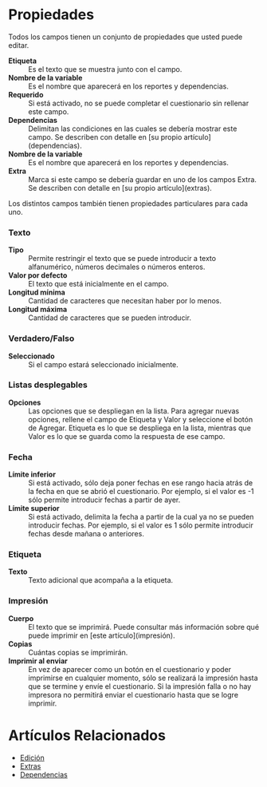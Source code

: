# Propiedades

Todos los campos tienen un conjunto de propiedades que usted puede editar.

<dl>
  <dt><strong>Etiqueta</strong></dt>
  <dd>Es el texto que se muestra junto con el campo.</dd>
  <dt><strong>Nombre de la variable</strong></dt>
  <dd>Es el nombre que aparecerá en los reportes y dependencias.</dd>
  <dt><strong>Requerido</strong></dt>
  <dd>Si está activado, no se puede completar el cuestionario sin rellenar
  este campo.</dd>
  <dt><strong>Dependencias</strong></dt>
  <dd>Delimitan las condiciones en las cuales se debería mostrar este campo.
  Se describen con detalle en [su propio artículo](dependencias).</dd>
  <dt><strong>Nombre de la variable</strong></dt>
  <dd>Es el nombre que aparecerá en los reportes y dependencias.</dd>
  <dt><strong>Extra</strong></dt>
  <dd>Marca si este campo se debería guardar en uno de los campos Extra.
  Se describen con detalle en [su propio artículo](extras).</dd>
</dl>

Los distintos campos también tienen propiedades particulares para cada uno.

### Texto

<dl>
  <dt><strong>Tipo</strong></dt>
  <dd>Permite restringir el texto que se puede introducir a texto
  alfanumérico, números decimales o números enteros.</dd>
  <dt><strong>Valor por defecto</strong></dt>
  <dd>El texto que está inicialmente en el campo.</dd>
  <dt><strong>Longitud mínima</strong></dt>
  <dd>Cantidad de caracteres que necesitan haber por lo menos.</dd>
  <dt><strong>Longitud máxima</strong></dt>
  <dd>Cantidad de caracteres que se pueden introducir.</dd>
</dl>

### Verdadero/Falso

<dl>
  <dt><strong>Seleccionado</strong></dt>
  <dd>Si el campo estará seleccionado inicialmente.</dd>
</dl>

### Listas desplegables

<dl>
  <dt><strong>Opciones</strong></dt>
  <dd>Las opciones que se despliegan en la lista.
  Para agregar nuevas opciones, rellene el campo de Etiqueta y Valor
  y seleccione el botón de Agregar. Etiqueta es lo que se despliega
  en la lista, mientras que Valor es lo que se guarda como la respuesta
  de ese campo.</dd>
</dl>

### Fecha

<dl>
  <dt><strong>Límite inferior</strong></dt>
  <dd>Si está activado, sólo deja poner fechas en ese rango hacia
  atrás de la fecha en que se abrió el cuestionario. Por ejemplo, si
  el valor es -1 sólo permite introducir fechas a partir de ayer.</dd>
  <dt><strong>Límite superior</strong></dt>
  <dd>Si está activado, delimita la fecha a partir de la cual ya no se pueden introducir fechas. Por ejemplo, si el valor es 1 sólo permite introducir
  fechas desde mañana o anteriores.</dd>
</dl>

### Etiqueta

<dl>
  <dt><strong>Texto</strong></dt>
  <dd>Texto adicional que acompaña a la etiqueta.</dd>
</dl>

### Impresión

<dl>
  <dt><strong>Cuerpo</strong></dt>
  <dd>El texto que se imprimirá. Puede consultar más información
  sobre qué puede imprimir en [este artículo](impresión).</dd>
  <dt><strong>Copias</strong></dt>
  <dd>Cuántas copias se imprimirán.</dd>
  <dt><strong>Imprimir al enviar</strong></dt>
  <dd>En vez de aparecer como un botón en el cuestionario y poder imprimirse
  en cualquier momento, sólo se realizará la impresión hasta que se
  termine y envíe el cuestionario. Si la impresión falla o no hay impresora
  no permitirá enviar el cuestionario hasta que se logre imprimir.</dd>
</dl>

# Artículos Relacionados

* [Edición](/edición)
* [Extras](/extras)
* [Dependencias](/dependencias)
